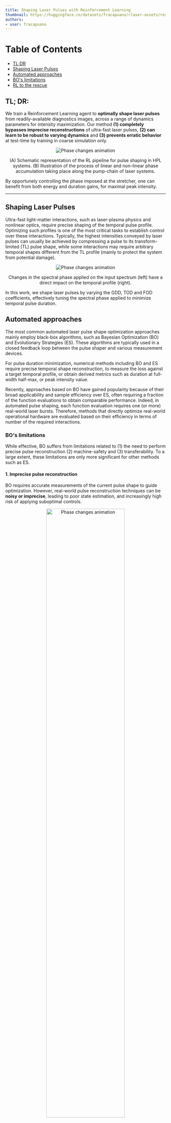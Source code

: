 ```yaml
---
title: Shaping Laser Pulses with Reinforcement Learning
thumbnail: https://huggingface.co/datasets/fracapuano/rlaser-assets/resolve/main/assets/Figure1.png
authors:
- user: fracapuano
---
```


# Table of Contents
- [TL;DR](#tl-dr)
- [Shaping Laser Pulses](#shaping-laser-pulses)
- [Automated approaches](#automated-approaches)
- [BO's limitations](#bos-limitations)
- [RL to the rescue](#rl-to-the-rescue)


## TL; DR: 
We train a Reinforcement Learning agent to **optimally shape laser pulses** from readily-available diagnostics images, across a range of dynamics parameters for intensity maximization.
Our method **(1) completely bypasses imprecise reconstructions** of ultra-fast laser pulses, **(2) can learn to be robust to varying dynamics** and **(3) prevents erratic behavior** at test-time by training in coarse simulation only.

<div align="center">
    <img src="https://huggingface.co/datasets/fracapuano/rlaser-assets/resolve/main/assets/Figure1_and_CPA.png" alt="Phase changes animation">
    <p> (A) Schematic representation of the RL pipeline for pulse shaping in HPL systems. (B) Illustration of the process of linear and non-linear phase accumulation taking place along the pump-chain of laser systems.</p>
</div>

By opportunely controlling the phase imposed at the stretcher, one can benefit from both energy and duration gains, for maximal peak intensity.

---

## Shaping Laser Pulses

Ultra-fast light-matter interactions, such as laser-plasma physics and nonlinear optics, require precise shaping of the temporal pulse profile.
Optimizing such profiles is one of the most critical tasks to establish control over these interactions. 
Typically, the highest intensities conveyed by laser pulses can usually be achieved by compressing a pulse to its transform-limited (TL) pulse shape, while some interactions may require arbitrary temporal shapes different from the TL profile (mainly to protect the system from potential damage).


<div align="center">
    <img src="https://huggingface.co/datasets/fracapuano/rlaser-assets/resolve/main/assets/phase.gif" alt="Phase changes animation">
    <p>Changes in the spectral phase applied on the input spectrum (left) have a direct impact on the temporal profile (right).</p>
</div>

In this work, we shape laser pulses by varying the GDD, TOD and FOD coefficients, effectively tuning the spectral phase applied to minimize temporal pulse duration.

<!-- add link to space demo -->

## Automated approaches

The most common automated laser pulse shape optimization approaches mainly employ black-box algorithms, such as Bayesian Optimization (BO) and Evolutionary Strategies (ES). These algorithms are typically used in a closed feedback loop between the pulse shaper and various measurement devices.

For pulse duration minimization, numerical methods including BO and ES require precise temporal shape reconstruction, to measure the loss against a target temporal profile, or obtain derived metrics such as duration at full-width half-max, or peak intensity value.

Recently, approaches based on BO have gained popularity because of their broad applicability and sample efficiency over ES, often requiring a fraction of the function evaluations to obtain comparable performance.
Indeed, in automated pulse shaping, each function evaluation requires one (or more) real-world laser bursts. Therefore, methods that directly optimize real-world operational hardware are evaluated based on their efficiency in terms of number of the required interactions.

### BO's limitations 

While effective, BO suffers from limitations related to (1) the need to perform precise pulse reconstruction (2) machine-safety and (3) transferability. To a large extent, these limitations are only more significant for other methods such as ES.

#### 1. Imprecise pulse reconstruction
BO requires accurate measurements of the current pulse shape to guide optimization. However, real-world pulse reconstruction techniques can be **noisy or imprecise**, leading to poor state estimation, and increasingly high risk of applying suboptimal controls.

<div align="center">
    <img src="https://huggingface.co/datasets/fracapuano/rlaser-assets/resolve/main/assets/reconstructing_frog.png" alt="Phase changes animation" width="70%">
    <p>Temporal profiles with temporal-domain reconstructed phase (top) versus diagnostic measures of the burst status (bottom), in the form of FROG traces. Image source: Zahavy et al., 2018.</p>
</div>

#### 2. Dependancy on the dynamics
BO typically optimizes for specific system parameters and **doesn't generalize well when laser dynamics change**. Each new experimental setup or parameter regime may require re-optimizing the process from scratch!

This follows from standard BO optimizing a typically-scalar loss function under stationarity assumptions, which can prove rather problematic in the context of pulse-shaping. This follows from the fact day-to-day changes in the experimental setup can quite reasonably result in non-stationarity: **the same control, when applied in different experimental conditions, can yield significantly different results**.

<div align="center">
    <img src="https://huggingface.co/datasets/fracapuano/rlaser-assets/resolve/main/assets/B_integral.png" alt="Phase changes animation" width="70%">
    <p>Impact of experimental conditions only, in this case a non-linearity parameter known as "B-integral", on the end-result of applying the same control.</p>
</div>

#### 3. Erratic exploration

BO can endanger the system by applying **abrupt controls at initialization**. Controls are applied as temperature gradients applied on a gated-optical fiber, and as such successive controls cannot typically vary significantly because the one-step difference in temperature difference cannot vary arbitrarily.

<div align="center" style="display: flex; justify-content: center; gap: 20px;">
    <div>
        <img src="https://huggingface.co/datasets/fracapuano/rlaser-assets/resolve/main/assets/pulses_anim.gif" alt="BO temporal profile">
    </div>
    <div>
        <img src="https://huggingface.co/datasets/fracapuano/rlaser-assets/resolve/main/assets/control_anim.gif" alt="BO exploration">
    </div>
</div>
<p>BO, (left) temporal profile obtained probing points from the parameters space and (right) BO, evolution of the probed points as the parameters space is explored.</p>

## RL to the rescue

In this work, we address all these limitations by **(1) learning policies directly from readily-available images**, capable of **(2) working across varying dynamics**, and **(3) trained in coarse simulation to prevent erratic-behavior** at test time.

First, (1) we train our RL agent directly from readily available diagnostic measurements in the form of 64x64 images. This means we can **entirely bypass the reconstruction noise** arising from numerical methods for temporal pulse-shape reconstruction, learning straight from single-channel images.

<div align="center">
    <img src="https://huggingface.co/datasets/fracapuano/rlaser-assets/resolve/main/assets/Figure1.png" width="50%">
    <p>Control is applied directly from images, thus learning to adjust to unmodeled changes in the environment. </p>
</div>

Further, (2) by training on diverse scenarios, RL can develop both **safe and general control strategies** adaptive to a range of different dynamics. In turn, this allows to run and lively update control policies across experimental conditions.
<div align="center">
    <img src="https://huggingface.co/datasets/fracapuano/rlaser-assets/resolve/main/assets/udr_vs_doraemon_average.png" width="50%">
    <p>We can retain high level of performance (>70%) even for larger---above 5, fictional---levels of non-linearity in the systems. This shows we can retain performance by applying a proper randomization technique.</p>
</div>

Lastly, (3) by learning in a corse simulation, we can **drastically limit the number of interactions at test time**, preventing erratic behavior which would endanger system's safety.

<div align="center">
    <img src="https://huggingface.co/datasets/fracapuano/rlaser-assets/resolve/main/assets/machinesafety.png" width="50%">
    <p> Controls applied (BO vs RL). As it samples from an iteratively-refined surrogate model of the objective function, BO explores much more erratically than RL.</p>
</div>

In conclusion, we demonstrate that deep reinforcement learning can master laser pulse shaping by learning **robust policies from raw diagnostics**, paving the way towards **autonomous control of complex physical systems**.

If you're interested in learning more, check out [our latest paper](https://huggingface.co/papers/2503.00499), our [simulator's code](https://github.com/fracapuano/gym-laser), and try out the [live demo](https://huggingface.co/spaces/fracapuano/RLaser).